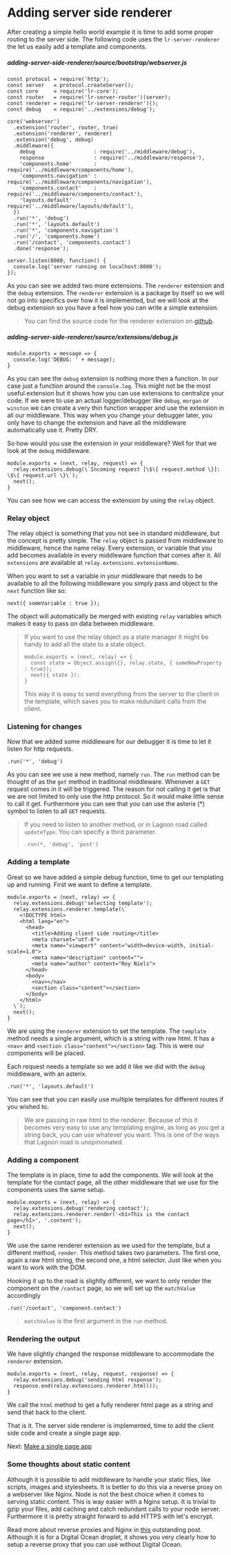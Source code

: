 # Adding server side renderer

After creating a simple hello world example it is time to add some proper routing to the server side. The following code uses the `lr-server-renderer` the let us easily add a template and components.

##### adding-server-side-renderer/source/bootstrap/webserver.js
```
const protocol = require('http');
const server   = protocol.createServer();
const core     = require('lr-core');
const router   = require('lr-server-router')(server);
const renderer = require('lr-server-renderer')();
const debug    = require('../extensions/debug');

core('webserver')
  .extension('router', router, true)
  .extension('renderer', renderer)
  .extension('debug', debug)
  .middleware({
    debug                   : require('../middleware/debug'),
    response                : require('../middleware/response'),
    'components.home'       : require('../middleware/components/home'),
    'components.navigation' : require('../middleware/components/navigation'),
    'components.contact'    : require('../middleware/components/contact'),
    'layouts.default'       : require('../middleware/layouts/default'),
  })
  .run('*', 'debug')
  .run('*', 'layouts.default')
  .run('*', 'components.navigation')
  .run('/', 'components.home')
  .run('/contact', 'components.contact')
  .done('response');

server.listen(8080, function() {
  console.log('server running on localhost:8080');
});
```

As you can see we added two more extensions. The `renderer` extension and the `debug` extension. The `renderer` extension is a package by itself so we will not go into specifics over how it is implemented, but we will look at the debug extension so you have a feel how you can write a simple extension.

> You can find the source code for the renderer extension on [github](https://github.com/lagoon-road/lr-server-renderer/blob/master/index.js).

##### adding-server-side-renderer/source/extensions/debug.js
```
module.exports = message => {
  console.log('DEBUG: ' + message);
}
```

As you can see the `debug` extension is nothing more then a function. In our case just a function around the `console.log`. This might not be the most useful extension but it shows how you can use extensions to centralize your code. If we were to use an actual logger/debugger like `debug`, `morgan` or `winston` we can create a very thin function wrapper and use the extension in all our middleware. This way when you change your debugger later, you only have to change the extension and have all the middleware automatically use it. Pretty DRY.

So how would you use the extension in your middleware? Well for that we look at the `debug` middleware.
```
module.exports = (next, relay, request) => {
  relay.extensions.debug(\`Incoming request [\$\{ request.method \}]: \$\{ request.url \}\`);
  next();
}
```
You can see how we can access the extension by using the `relay` object.

### Relay object
The relay object is something that you not see in standard middleware, but the concept is pretty simple. The `relay` object is passed from middleware to middleware, hence the name relay. Every extension, or variable that you add becomes available in every middleware function that comes after it. All `extensions` are available at `relay.extensions.extensionName`.

When you want to set a variable in your middleware that needs to be available to all the following middleware you simply pass and object to the `next` function like so:
```
next({ someVariable : true });
```
The object will automatically be merged with existing `relay` variables which makes it easy to pass on data between middleware.

> If you want to use the relay object as a state manager it might be handy to add all the state to a state object.
> ```
> module.exports = (next, relay) => {
>   const state = Object.assign({}, relay.state, { someNewProperty : true});
>   next({ state });
> }
> ```
> This way it is easy to send everything from the server to the client in the template, which saves you to make redundant calls from the client.

### Listening for changes
Now that we added some middleware for our debugger it is time to let it listen for http requests.

```
.run('*', 'debug')
```
As you can see we use a new method, namely `run`. The `run` method can be thought of as the `get` method in traditional middleware. Whenever a `GET` request comes in it will be triggered. The reason for not calling it get is that we are not limited to only use the http protocol. So it would make little sense to call it get. Furthermore you can see that you can use the asterix (\*) symbol to listen to all `GET` requests.

> If you need to listen to another method, or in Lagoon road called `updateType`. You can specify a third parameter.
> ```
> .run(*, 'debug', 'post')
> ```

### Adding a template
Great so we have added a simple debug function, time to get our templating up and running. First we want to define a template.
```
module.exports = (next, relay) => {
  relay.extensions.debug('selecting template');
  relay.extensions.renderer.template(\`
    <!DOCTYPE html>
    <html lang="en">
      <head>
        <title>Adding client side routing</title>
        <meta charset="utf-8">
        <meta name="viewport" content="width=device-width, initial-scale=1.0">
        <meta name="description" content="">
        <meta name="author" content="Roy Niels">
      </head>
      <body>
        <nav></nav>
        <section class="content"></section>
      </body>
    </html>
  \`);
  next();
}
```
We are using the `renderer` extension to set the template. The `template` method needs a single argument, which is a string with raw html. It has a `<nav>` and `<section class="content"></section>` tag. This is were our components will be placed.

Each request needs a template so we add it like we did with the `debug` middleware, with an asterix.
```
.run('*', 'layouts.default')
```

You can see that you can easily use multiple templates for different routes if you wished to.

> We are passing in raw html to the renderer. Because of this it becomes very easy to use any templating engine, as long as you get a string back, you can use whatever you want. This is one of the ways that Lagoon road is unopinionated.

### Adding a component
The template is in place, time to add the components. We will look at the template for the contact page, all the other middleware that we use for the components uses the same setup.

```
module.exports = (next, relay) => {
  relay.extensions.debug('rendering contact');
  relay.extensions.renderer.render('<h1>This is the contact page</h1>', '.content');
  next();
}
```

We use the same renderer extension as we used for the template, but a different method, `render`. This  method takes two parameters. The first one, again a raw html string, the second one, a html selector. Just like when you want to work with the DOM.

Hooking it up to the road is slightly different, we want to only render the component on the `/contact` page, so we will set up the `matchValue` accordingly
```
.run('/contact', 'component.contact')
```

> `matchValue` is the first argument in the `run` method.

### Rendering the output
We have slightly changed the response middleware to accommodate the `renderer` extension.
```
module.exports = (next, relay, request, response) => {
  relay.extensions.debug('sending html response');
  response.end(relay.extensions.renderer.html());
}
```
We call the `html` method to get a fully renderer html page as a string and send that back to the client.

That is it. The server side renderer is implemented, time to add the client side code and create a single page app.

Next: [Make a single page app](/guide/make-a-single-page-app)

### Some thoughts about static content
Although it is possible to add middleware to handle your static files, like scripts, images and stylesheets. It is better to do this via a reverse proxy on a webserver like Nginx. Node is not the best choice when it comes to serving static content. This is way easier with a Nginx setup. It is trivial to gzip your files, add caching and catch redundant calls to your node server.
Furthermore it is pretty straight forward to add HTTPS with let's encrypt.

Read more about reverse proxies and Nginx in [this](https://code.lengstorf.com/deploy-nodejs-ssl-digitalocean/) outstanding post. Although it is for a Digital Ocean droplet, it shows you very clearly how to setup a reverse proxy that you can use without Digital Ocean.
